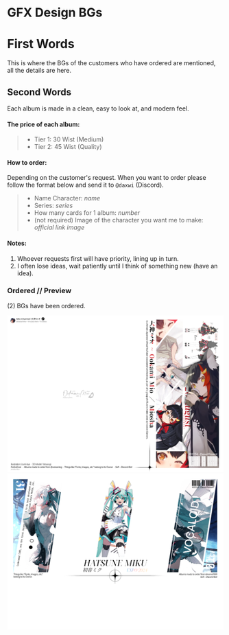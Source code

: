 # GFX Design BGs

# __**First Words**__
This is where the BGs of the customers who have ordered are mentioned, all the details are here.

## __**Second Words**__
Each album is made in a clean, easy to look at, and modern feel.

#### The price of each album:
> - Tier 1: 30 Wist (Medium)
> - Tier 2: 45 Wist (Quality)

#### How to order:
Depending on the customer's request. When you want to order please follow the format below and send it to `@daxwi` (Discord).
> - Name Character: *name*
> - Series: *series*
> - How many cards for 1 album: *number*
> - (not required) Image of the character you want me to make: *official link image*

#### Notes: 
1. Whoever requests first will have priority, lining up in turn.
2. I often lose ideas, wait patiently until I think of something new (have an idea).

### Ordered // Preview
(2) BGs have been ordered.

![Albums BG Order From @ookaming](https://github.com/Daxwi/GFX-Design-BGs/blob/main/Ordered/Albums_BG-OrderFrom-%40ookaming_Final.png)
![Albums BG Order From @soma1169](https://github.com/Daxwi/GFX-Design-BGs/blob/main/Ordered/Albums_BG-OrderFrom-%40soma1169_Final.png)
